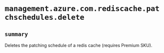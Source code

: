 # `management.azure.com.rediscache.patchschedules.delete`

## `summary`
Deletes the patching schedule of a redis cache (requires Premium SKU).


